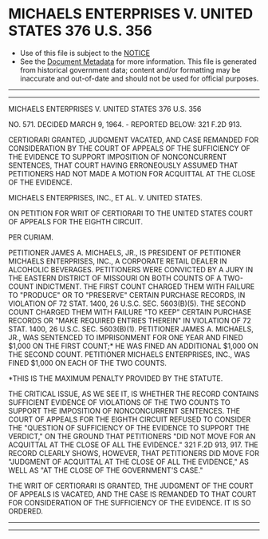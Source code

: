 ---
---

# MICHAELS ENTERPRISES V. UNITED STATES 376 U.S. 356

* Use of this file is subject to the [NOTICE](https://github.com/publicdocs/notice/blob/master/NOTICE)
* See the [Document Metadata](../../../) for more information.
  This file is generated from historical government data; content and/or formatting may be inaccurate and out-of-date and should not be used for official purposes.

----------
----------

MICHAELS ENTERPRISES V. UNITED STATES 376 U.S. 356

NO. 571.  DECIDED MARCH 9, 1964.  - REPORTED BELOW:  321 F.2D 913.

CERTIORARI GRANTED, JUDGMENT VACATED, AND CASE REMANDED FOR CONSIDERATION BY THE COURT OF APPEALS OF THE SUFFICIENCY OF THE EVIDENCE TO SUPPORT IMPOSITION OF NONCONCURRENT SENTENCES, THAT COURT HAVING ERRONEOUSLY ASSUMED THAT PETITIONERS HAD NOT MADE A MOTION FOR ACQUITTAL AT THE CLOSE OF THE EVIDENCE.

MICHAELS ENTERPRISES, INC., ET AL. V. UNITED STATES.

ON PETITION FOR WRIT OF CERTIORARI TO THE UNITED STATES COURT OF APPEALS FOR THE EIGHTH CIRCUIT.

PER CURIAM.

PETITIONER JAMES A. MICHAELS, JR., IS PRESIDENT OF PETITIONER MICHAELS ENTERPRISES, INC., A CORPORATE RETAIL DEALER IN ALCOHOLIC BEVERAGES.  PETITIONERS WERE CONVICTED BY A JURY IN THE EASTERN DISTRICT OF MISSOURI ON BOTH COUNTS OF A TWO-COUNT INDICTMENT.  THE FIRST COUNT CHARGED THEM WITH FAILURE TO "PRODUCE" OR TO "PRESERVE" CERTAIN PURCHASE RECORDS, IN VIOLATION OF 72 STAT. 1400, 26 U.S.C. SEC. 5603(B)(5).  THE SECOND COUNT CHARGED THEM WITH FAILURE "TO KEEP" CERTAIN PURCHASE RECORDS OR "MAKE REQUIRED ENTRIES THEREIN" IN VIOLATION OF 72 STAT. 1400, 26 U.S.C. SEC. 5603(B)(1).   PETITIONER JAMES A. MICHAELS, JR., WAS SENTENCED TO IMPRISONMENT FOR ONE YEAR AND FINED $1,000 ON THE FIRST COUNT;\* HE WAS FINED AN ADDITIONAL $1,000 ON THE SECOND COUNT.  PETITIONER MICHAELS ENTERPRISES, INC., WAS FINED $1,000 ON EACH OF THE TWO COUNTS.

\*THIS IS THE MAXIMUM PENALTY PROVIDED BY THE STATUTE.

THE CRITICAL ISSUE, AS WE SEE IT, IS WHETHER THE RECORD CONTAINS SUFFICIENT EVIDENCE OF VIOLATIONS OF THE TWO COUNTS TO SUPPORT THE IMPOSITION OF NONCONCURRENT SENTENCES.  THE COURT OF APPEALS FOR THE EIGHTH CIRCUIT REFUSED TO CONSIDER THE "QUESTION OF SUFFICIENCY OF THE EVIDENCE TO SUPPORT THE VERDICT," ON THE GROUND THAT PETITIONERS "DID NOT MOVE FOR AN ACQUITTAL AT THE CLOSE OF ALL THE EVIDENCE."  321 F.2D 913, 917.  THE RECORD CLEARLY SHOWS, HOWEVER, THAT PETITIONERS DID MOVE FOR "JUDGMENT OF ACQUITTAL AT THE CLOSE OF ALL THE EVIDENCE," AS WELL AS "AT THE CLOSE OF THE GOVERNMENT'S CASE."

THE WRIT OF CERTIORARI IS GRANTED, THE JUDGMENT OF THE COURT OF APPEALS IS VACATED, AND THE CASE IS REMANDED TO THAT COURT FOR CONSIDERATION OF THE SUFFICIENCY OF THE EVIDENCE.  IT IS SO ORDERED.


----------
----------

